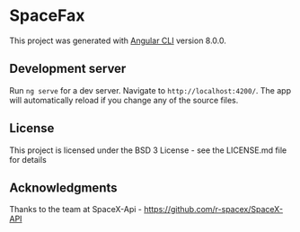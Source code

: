 # SpaceFax

This project was generated with [Angular CLI](https://github.com/angular/angular-cli) version 8.0.0.

## Development server

Run `ng serve` for a dev server. Navigate to `http://localhost:4200/`. The app will automatically reload if you change any of the source files.

## License
This project is licensed under the BSD 3 License - see the LICENSE.md file for details

## Acknowledgments
Thanks to the team at SpaceX-Api - https://github.com/r-spacex/SpaceX-API
